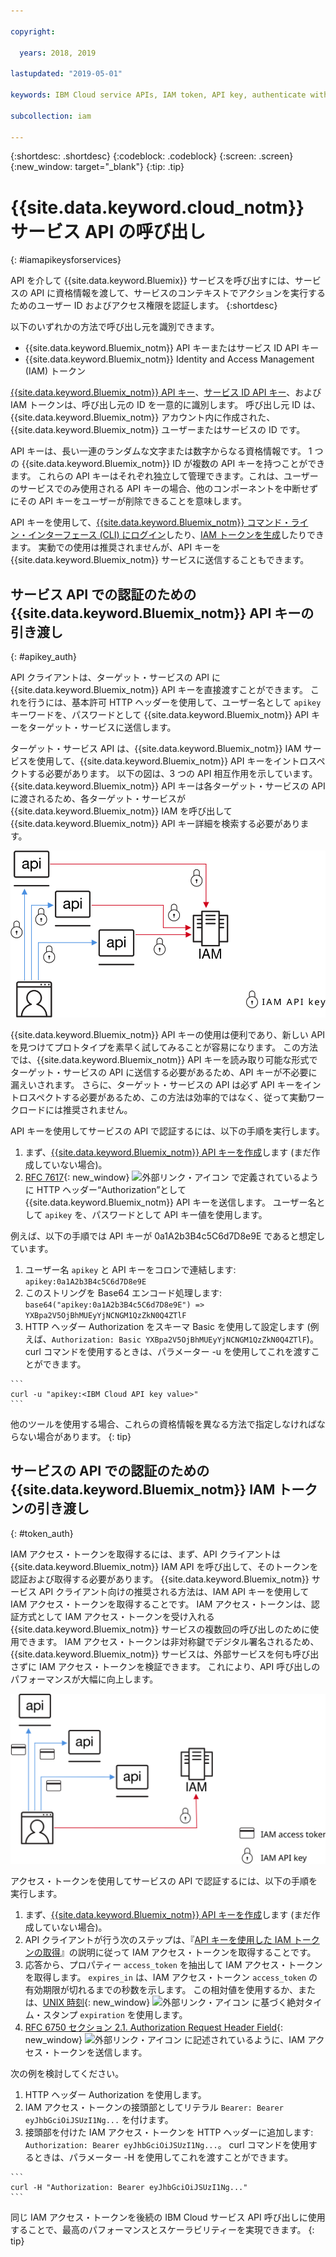 ```yaml
---

copyright:

  years: 2018, 2019

lastupdated: "2019-05-01"

keywords: IBM Cloud service APIs, IAM token, API key, authenticate with service API

subcollection: iam

---
```


{:shortdesc: .shortdesc}
{:codeblock: .codeblock}
{:screen: .screen}
{:new_window: target="_blank"}
{:tip: .tip}

# {{site.data.keyword.cloud_notm}} サービス API の呼び出し
{: #iamapikeysforservices}

API を介して {{site.data.keyword.Bluemix}} サービスを呼び出すには、サービスの API に資格情報を渡して、サービスのコンテキストでアクションを実行するためのユーザー ID およびアクセス権限を認証します。
{:shortdesc}

以下のいずれかの方法で呼び出し元を識別できます。

* {{site.data.keyword.Bluemix_notm}} API キーまたはサービス ID API キー
* {{site.data.keyword.Bluemix_notm}} Identity and Access Management (IAM) トークン

[{{site.data.keyword.Bluemix_notm}} API キー](/docs/iam?topic=iam-userapikey#userapikey)、[サービス ID API キー](/docs/iam?topic=iam-serviceidapikeys#serviceidapikeys)、および IAM トークンは、呼び出し元の ID を一意的に識別します。  呼び出し元 ID は、{{site.data.keyword.Bluemix_notm}} アカウント内に作成された、{{site.data.keyword.Bluemix_notm}} ユーザーまたはサービスの ID です。

API キーは、長い一連のランダムな文字または数字からなる資格情報です。 1 つの {{site.data.keyword.Bluemix_notm}} ID が複数の API キーを持つことができます。 これらの API キーはそれぞれ独立して管理できます。これは、ユーザーのサービスでのみ使用される API キーの場合、他のコンポーネントを中断せずにその API キーをユーザーが削除できることを意味します。

API キーを使用して、[{{site.data.keyword.Bluemix_notm}} コマンド・ライン・インターフェース (CLI) にログイン](/docs/cli/reference/ibmcloud?topic=cloud-cli-ibmcloud_cli#ibmcloud_login)したり、[IAM トークンを生成](/docs/iam?topic=iam-iamtoken_from_apikey#iamtoken_from_apikey)したりできます。 実動での使用は推奨されませんが、API キーを {{site.data.keyword.Bluemix_notm}} サービスに送信することもできます。

## サービス API での認証のための {{site.data.keyword.Bluemix_notm}} API キーの引き渡し
{: #apikey_auth}

API クライアントは、ターゲット・サービスの API に {{site.data.keyword.Bluemix_notm}} API キーを直接渡すことができます。 これを行うには、基本許可 HTTP ヘッダーを使用して、ユーザー名として `apikey` キーワードを、パスワードとして {{site.data.keyword.Bluemix_notm}} API キーをターゲット・サービスに送信します。

ターゲット・サービス API は、{{site.data.keyword.Bluemix_notm}} IAM サービスを使用して、{{site.data.keyword.Bluemix_notm}} API キーをイントロスペクトする必要があります。 以下の図は、3 つの API 相互作用を示しています。 {{site.data.keyword.Bluemix_notm}} API キーは各ターゲット・サービスの API に渡されるため、各ターゲット・サービスが {{site.data.keyword.Bluemix_notm}} IAM を呼び出して {{site.data.keyword.Bluemix_notm}} API キー詳細を検索する必要があります。

![API キーを使用したサービス API での認証](images/APIkeyauth.svg "ターゲット・サービスに API キーを渡し、ターゲット・サービスは資格情報を検証するために API キーを IAM に渡す")

{{site.data.keyword.Bluemix_notm}} API キーの使用は便利であり、新しい API を見つけてプロトタイプを素早く試してみることが容易になります。 この方法では、{{site.data.keyword.Bluemix_notm}} API キーを読み取り可能な形式でターゲット・サービスの API に送信する必要があるため、API キーが不必要に漏えいされます。 さらに、ターゲット・サービスの API は必ず API キーをイントロスペクトする必要があるため、この方法は効率的ではなく、従って実動ワークロードには推奨されません。

API キーを使用してサービスの API で認証するには、以下の手順を実行します。

  1. まず、[{{site.data.keyword.Bluemix_notm}} API キーを作成](/docs/iam?topic=iam-userapikey#create_user_key)します (まだ作成していない場合)。
  2. [RFC 7617](https://tools.ietf.org/html/rfc7617){: new_window} ![外部リンク・アイコン](../icons/launch-glyph.svg "外部リンク・アイコン") で定義されているように HTTP ヘッダー“Authorization”として {{site.data.keyword.Bluemix_notm}} API キーを送信します。 ユーザー名として `apikey` を、パスワードとして API キー値を使用します。

例えば、以下の手順では API キーが 0a1A2b3B4c5C6d7D8e9E であると想定しています。

  1.	ユーザー名 `apikey` と API キーをコロンで連結します: `apikey:0a1A2b3B4c5C6d7D8e9E`
  2.	このストリングを Base64 エンコード処理します: `base64("apikey:0a1A2b3B4c5C6d7D8e9E") => YXBpa2V5OjBhMUEyYjNCNGM1QzZkN0Q4ZTlF`
  3.	HTTP ヘッダー Authorization をスキーマ Basic を使用して設定します (例えば、`Authorization: Basic YXBpa2V5OjBhMUEyYjNCNGM1QzZkN0Q4ZTlF`)。 curl コマンドを使用するときは、パラメーター -u を使用してこれを渡すことができます。

    ```
    curl -u "apikey:<IBM Cloud API key value>"
    ```

  他のツールを使用する場合、これらの資格情報を異なる方法で指定しなければならない場合があります。
  {: tip}

## サービスの API での認証のための {{site.data.keyword.Bluemix_notm}} IAM トークンの引き渡し
{: #token_auth}

IAM アクセス・トークンを取得するには、まず、API クライアントは {{site.data.keyword.Bluemix_notm}} IAM API を呼び出して、そのトークンを認証および取得する必要があります。 {{site.data.keyword.Bluemix_notm}} サービス API クライアント向けの推奨される方法は、IAM API キーを使用して IAM アクセス・トークンを取得することです。 IAM アクセス・トークンは、認証方式として IAM アクセス・トークンを受け入れる {{site.data.keyword.Bluemix_notm}} サービスの複数回の呼び出しのために使用できます。 IAM アクセス・トークンは非対称鍵でデジタル署名されるため、{{site.data.keyword.Bluemix_notm}} サービスは、外部サービスを何も呼び出さずに IAM アクセス・トークンを検証できます。 これにより、API 呼び出しのパフォーマンスが大幅に向上します。

![サービス API でのアクセス・トークンを使用した認証](images/tokenauth.svg "API キーを使用して IAM からトークンを取得し、資格情報を検証するためにターゲット・サービスにアクセス・トークンを渡す")

アクセス・トークンを使用してサービスの API で認証するには、以下の手順を実行します。

  1. まず、[{{site.data.keyword.Bluemix_notm}} API キーを作成](/docs/iam?topic=iam-userapikey#create_user_key)します (まだ作成していない場合)。
  2. API クライアントが行う次のステップは、『[API キーを使用した IAM トークンの取得](/docs/iam?topic=iam-iamtoken_from_apikey#iamtoken_from_apikey)』の説明に従って IAM アクセス・トークンを取得することです。
  3. 応答から、プロパティー `access_token` を抽出して IAM アクセス・トークンを取得します。 `expires_in` は、IAM アクセス・トークン `access_token` の有効期限が切れるまでの秒数を示します。 この相対値を使用するか、または、[UNIX 時刻](https://en.wikipedia.org/wiki/Unix_time){: new_window} ![外部リンク・アイコン](../icons/launch-glyph.svg "外部リンク・アイコン") に基づく絶対タイム・スタンプ `expiration` を使用します。
  4. [RFC 6750 セクション 2.1. Authorization Request Header Field](https://tools.ietf.org/html/rfc6750#page-5){: new_window} ![外部リンク・アイコン](../icons/launch-glyph.svg "外部リンク・アイコン") に記述されているように、IAM アクセス・トークンを送信します。

次の例を検討してください。

  1.	HTTP ヘッダー Authorization を使用します。
  2.	IAM アクセス・トークンの接頭部としてリテラル `Bearer: Bearer eyJhbGciOiJSUzI1Ng...` を付けます。
  3.	接頭部を付けた IAM アクセス・トークンを HTTP ヘッダーに追加します: `Authorization: Bearer eyJhbGciOiJSUzI1Ng...`。 curl コマンドを使用するときは、パラメーター -H を使用してこれを渡すことができます。

    ```
    curl -H "Authorization: Bearer eyJhbGciOiJSUzI1Ng..."
    ```

  同じ IAM アクセス・トークンを後続の IBM Cloud サービス API 呼び出しに使用することで、最高のパフォーマンスとスケーラビリティーを実現できます。
  {: tip}
